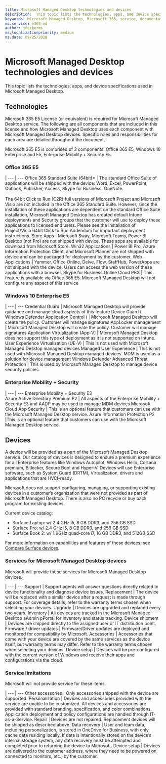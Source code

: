 ```yaml
---
title: Microsoft Managed Desktop technologies and devices
description:  This topic lists the technologies, apps, and device specifications used in Microsoft Managed Desktop.
keywords: Microsoft Managed Desktop, Microsoft 365, service, documentation
ms.service: m365-md
author: jdeckerms
ms.localizationpriority: medium
ms.date: 09/25/2018
---
```


# Microsoft Managed Desktop technologies and devices

This topic lists the technologies, apps, and device specifications used in Microsoft Managed Desktop.

<!-- Microsoft 365 E5; Device as a Service -->

## Technologies

Microsoft 365 E5 License (or equivalent) is required for Microsoft Managed Desktop service. The following are all components that are included in this license and how Microsoft Managed Desktop uses each component with Microsoft Managed Desktop devices.  Specific roles and responsibilities for each area are detailed throughout the document. 

Microsoft 365 E5 is comprised of 3 components: Office 365 E5, Windows 10 Enterprise and E5, Enterprise Mobility + Security E5.  


### Office 365 E5
 |
 --- | ---
Office 365 Standard Suite (64bit)* | The standard Office Suite of applications will be shipped with the device:	Word, Excel, PowerPoint, Outlook, Publisher, Access, Skype for Business, OneNote.<br><br>The 64bit Click to Run (C2R) full versions of Microsoft Project and Microsoft Visio are not included in the Office 365 Standard Suite.  However, since the installation of these applications are dependent on the standard Office Suite installation, Microsoft Managed Desktop has created default Intune deployments and Security groups that the customer will use to deploy these applications to licensed end users.  Please see the Installation of Project/Visio 64bit Click to Run Addendum for important deployment instructions. 
Store Apps |	Microsoft Sway, Microsoft Teams, Power BI Desktop (not Pro) are not shipped with device. These apps are available for download from Microsoft Store.
Win32 Applications |	Power BI Pro, Azure Information Protection Client, and Microsoft Planner are not shipped with device and can be packaged for deployment by the customer. 
Web Applications |	Yammer, Office Online, Delve, Flow, StaffHub, PowerApps are not shipped with the device. Users can access the web version of these applications with a browser.
Skype for Business Online Cloud PBX | This feature is available via Office 365 E5. Microsoft Managed Desktop will not configure any aspect of this service

### Windows 10 Enterprise E5

 |
 --- | ---
Credential Guard |	Microsoft Managed Desktop will provide guidance and manage cloud aspects of this feature
Device Guard ( Windows Defender Application Control )	| Microsoft Managed Desktop will create the policy. Customer will manage signatures
AppLocker management |	Microsoft Managed Desktop will create the policy. Customer will manage signatures
Application Virtualization (App-V) |	Microsoft Managed Desktop does not support this type of deployment as it is not supported on Intune.
User Experience Virtualization (UE-V) |	This is not used with Microsoft Managed Desktop managed devices
Managed User Experience	 | This is not used with Microsoft Managed Desktop managed devices. MDM is used as a solution for device management
Windows Defender Advanced Threat Protection |	This is used by Microsoft Managed Desktop to manage device security policies. 

### Enterprise Mobility + Security 

 |
 --- | ---
Enterprise Mobility + Security E3<br>Azure Active Directory Premium P2 |	All aspects of the Enterprise Mobility + Security E3 and AADP may be used to manage MDM devices
Microsoft Cloud App Security |	This is an optional feature that customers can use with the Microsoft Managed Desktop service.
Azure Information Protection P2	 |This is an optional feature that customers can use with the Microsoft Managed Desktop service.


## Devices

<!-- Device as a service -->

A device will be provided as a part of the Microsoft Managed Desktop service. Our catalog of devices is designed to ensure a premium experience for all Enterprise features like Windows Autopilot, Windows Hello, Cortana premium, Bitlocker, Secure Boot and Hyper-V. Devices will use Enterprise software, such as System Guard (DRTM), Virtualization, drivers and applications that are HVCI-ready.

Microsoft does not support configuring, managing, or supporting existing devices in a customer’s organization that were not provided as part of Microsoft Managed Desktop. There is also no PC recycle or buy back program for existing devices. 

Current device catalog:

- Surface Laptop: w/ 2.4 GHz i5, 8 GB DDR3, and 256 GB SSD
- Surface Pro: w/ 2.4 GHz i5, 8 GB DDR3, and 256 GB SSD 
- Surface Book 2: w/ 1.9GHz quad-core i7, 16 GB DDR3, and 512GB SSD

For more information on capabilities and features of these devices, see [Compare Surface devices](https://www.microsoft.com/surface/devices/compare-devices).

### Services for Microsoft Managed Desktop devices 

Microsoft will provide these services for Microsoft Managed Desktop devices.

|
 --- | ---
Support	| Support agents will answer questions directly related to device functionality and diagnose device issues.
Replacement	| The device will be replaced with a similar device after a request is made through support. For coverage details, refer to the warranty terms chosen when selecting your devices.
Upgrade	| Devices are upgraded and replaced every two years.
Inventory |	All devices are tracked in the Microsoft Managed Desktop aAdmin pPortal for inventory and status tracking.
Device shipment |	Devices are shipped directly to the assigned user or IT distribution point.
Firmware / driver updates |	Firmware/Driver updates are deployed and monitored for compatibility by Microsoft. 
Accessories	| Accessories that come with your device are covered by the same services as the device itself, but warranty terms may differ. Refer to the warranty terms chosen when selecting your devices. 
Device setup	| Devices will be pre-configured with the current version of Windows and receive their apps and configurations via the cloud. 

### Service limitations


Microsoft will not provide service for these items. 

|
 --- | ---
Other accessories |	Only accessories shipped with the device are supported.
Personalization |	Devices and accessories provided with the service are unable to be customized. All devices and accessories are provided with standard branding, specification, and color combinations. Application deployment and policy configurations are handled through IT-as-a-Service.
Repair |	Devices are not repaired. Replacement devices will be shipped as described above.
Data recovery |	User and team data, including personalization, is stored in OneDrive for Business, with only cache data residing locally. If data is intentionally stored on the device’s internal storage system, any data recovery must be attempted and completed prior to returning the device to Microsoft.
Device setup |	Devices are delivered to the customer address, where they need to be powered on, connected to monitors, etc., by the customer.
